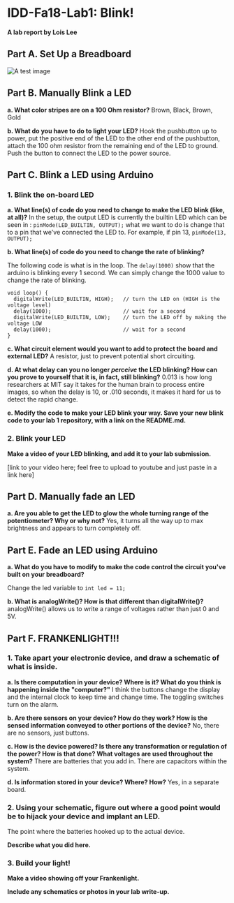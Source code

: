 # IDD-Fa18-Lab1: Blink!

**A lab report by Lois Lee**

## Part A. Set Up a Breadboard
![A test image](IMG_2819.HEIC)


## Part B. Manually Blink a LED

**a. What color stripes are on a 100 Ohm resistor?**
Brown, Black, Brown, Gold
 
**b. What do you have to do to light your LED?**
Hook the pushbutton up to power, put the positive end of the LED to the other end of the pushbutton, attach the 100 ohm resistor from the remaining end of the LED to ground. Push the button to connect the LED to the power source.


## Part C. Blink a LED using Arduino

### 1. Blink the on-board LED

**a. What line(s) of code do you need to change to make the LED blink (like, at all)?**
In the setup, the output LED is currently the builtin LED which can be seen in : `pinMode(LED_BUILTIN, OUTPUT);` what we want to do is change that to a pin that we've connected the LED to. For example, if pin 13, `pinMode(13, OUTPUT);`

**b. What line(s) of code do you need to change the rate of blinking?**

The following code is what is in the loop. The `delay(1000)` show that the arduino is blinking every 1 second. We can simply change the 1000 value to change the rate of blinking. 
```
void loop() {
  digitalWrite(LED_BUILTIN, HIGH);   // turn the LED on (HIGH is the voltage level)
  delay(1000);                       // wait for a second
  digitalWrite(LED_BUILTIN, LOW);    // turn the LED off by making the voltage LOW
  delay(1000);                       // wait for a second
}
```

**c. What circuit element would you want to add to protect the board and external LED?**
A resistor, just to prevent potential short circuiting.
 
**d. At what delay can you no longer *perceive* the LED blinking? How can you prove to yourself that it is, in fact, still blinking?**
0.013 is how long researchers at MIT say it takes for the human brain to process entire images, so when the delay is 10, or .010 seconds, it makes it hard for us to detect the rapid change.



**e. Modify the code to make your LED blink your way. Save your new blink code to your lab 1 repository, with a link on the README.md.**


### 2. Blink your LED

**Make a video of your LED blinking, and add it to your lab submission.**

[link to your video here; feel free to upload to youtube and just paste in a link here]


## Part D. Manually fade an LED

**a. Are you able to get the LED to glow the whole turning range of the potentiometer? Why or why not?**
Yes, it turns all the way up to max brightness and appears to turn completely off.


## Part E. Fade an LED using Arduino

**a. What do you have to modify to make the code control the circuit you've built on your breadboard?**

Change the led variable to `int led = 11;`     

**b. What is analogWrite()? How is that different than digitalWrite()?**
analogWrite() allows us to write a range of voltages rather than just 0 and 5V.


## Part F. FRANKENLIGHT!!!

### 1. Take apart your electronic device, and draw a schematic of what is inside. 

**a. Is there computation in your device? Where is it? What do you think is happening inside the "computer?"**
I think the buttons change the display and the internal clock to keep time and change time. The toggling switches turn on the alarm.

**b. Are there sensors on your device? How do they work? How is the sensed information conveyed to other portions of the device?**
No, there are no sensors, just buttons.

**c. How is the device powered? Is there any transformation or regulation of the power? How is that done? What voltages are used throughout the system?**
There are batteries that you add in. There are capacitors within the system.

**d. Is information stored in your device? Where? How?**
Yes, in a separate board.

### 2. Using your schematic, figure out where a good point would be to hijack your device and implant an LED.
The point where the batteries hooked up to the actual device.

**Describe what you did here.**

### 3. Build your light!

**Make a video showing off your Frankenlight.**

**Include any schematics or photos in your lab write-up.**
